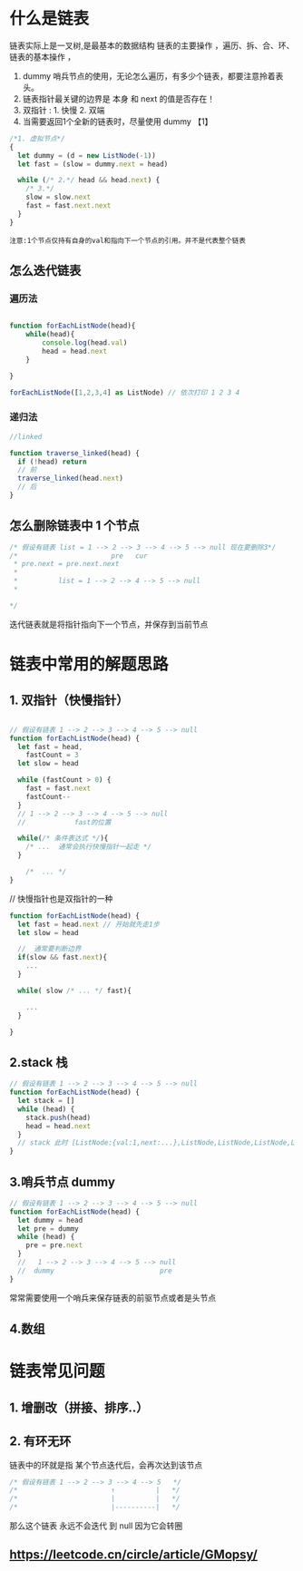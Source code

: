# 什么是链表

链表实际上是一叉树,是最基本的数据结构
链表的主要操作 ，遍历、拆、合、环、
链表的基本操作 ，

1. dummy 哨兵节点的使用，无论怎么遍历，有多少个链表，都要注意拎着表头。
2. 链表指针最关键的边界是 本身 和 next 的值是否存在！
3. 双指针 : 1. 快慢 2. 双端
4. 当需要返回1个全新的链表时，尽量使用 dummy 【1】

```js
/*1. 虚拟节点*/
{
  let dummy = (d = new ListNode(-1))
  let fast = (slow = dummy.next = head)

  while (/* 2.*/ head && head.next) {
    /* 3.*/
    slow = slow.next
    fast = fast.next.next
  }
}
```

`注意:1个节点仅持有自身的val和指向下一个节点的引用。并不是代表整个链表`

## 怎么迭代链表

### 遍历法

```js

function forEachListNode(head){
    while(head){
        console.log(head.val)
        head = head.next
    }

}

forEachListNode([1,2,3,4] as ListNode) // 依次打印 1 2 3 4

```

### 递归法

```javascript
//linked

function traverse_linked(head) {
  if (!head) return
  // 前
  traverse_linked(head.next)
  // 后
}
```

## 怎么删除链表中 1 个节点

```js
/* 假设有链表 list = 1 --> 2 --> 3 --> 4 --> 5 --> null 现在要删除3*/
/*                       pre   cur
 * pre.next = pre.next.next
 *          
 *          list = 1 --> 2 --> 4 --> 5 --> null
 *

*/
```

迭代链表就是将指针指向下一个节点，并保存到当前节点

# 链表中常用的解题思路

## 1. 双指针（快慢指针）

```js

// 假设有链表 1 --> 2 --> 3 --> 4 --> 5 --> null
function forEachListNode(head) {
  let fast = head,
    fastCount = 3
  let slow = head

  while (fastCount > 0) {
    fast = fast.next
    fastCount--
  }
  // 1 --> 2 --> 3 --> 4 --> 5 --> null
  //            fast的位置

  while(/* 条件表达式 */){
    /* ...  通常会执行快慢指针一起走 */
  }

    /*  ... */
}


```

// 快慢指针也是双指针的一种

```js
function forEachListNode(head) {
  let fast = head.next // 开始就先走1步
  let slow = head

  //  通常要判断边界
  if(slow && fast.next){
    ...
  }

  while( slow /* ... */ fast){

    ...
  }

}
```

## 2.stack 栈

```js
// 假设有链表 1 --> 2 --> 3 --> 4 --> 5 --> null
function forEachListNode(head) {
  let stack = []
  while (head) {
    stack.push(head)
    head = head.next
  }
  // stack 此时 [ListNode:{val:1,next:...},ListNode,ListNode,ListNode,ListNode]
}
```

## 3.哨兵节点 dummy

```js
// 假设有链表 1 --> 2 --> 3 --> 4 --> 5 --> null
function forEachListNode(head) {
  let dummy = head
  let pre = dummy
  while (head) {
    pre = pre.next
  }
  //   1 --> 2 --> 3 --> 4 --> 5 --> null
  //  dummy                          pre
}
```

常常需要使用一个哨兵来保存链表的前驱节点或者是头节点

## 4.数组

# 链表常见问题

## 1. 增删改（拼接、排序..）

## 2. 有环无环

链表中的环就是指 某个节点迭代后，会再次达到该节点

```js
/* 假设有链表 1 --> 2 --> 3 --> 4 --> 5   */
/*                       ↑          |   */
/*                       |          |   */
/*                       |----------|   */
```

那么这个链表 永远不会迭代 到 null 因为它会转圈

<!-- ^ ← ↓ ↑  → ↖ ↙ ↗ ↘   ↔  -->

## https://leetcode.cn/circle/article/GMopsy/
